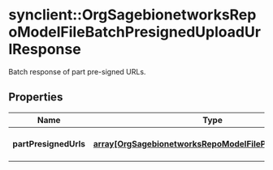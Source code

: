 # synclient::OrgSagebionetworksRepoModelFileBatchPresignedUploadUrlResponse

Batch response of part pre-signed URLs.

## Properties
Name | Type | Description | Notes
------------ | ------------- | ------------- | -------------
**partPresignedUrls** | [**array[OrgSagebionetworksRepoModelFilePartPresignedUrl]**](org.sagebionetworks.repo.model.file.PartPresignedUrl.md) | List of part pre-signed URLs. | [optional] 


